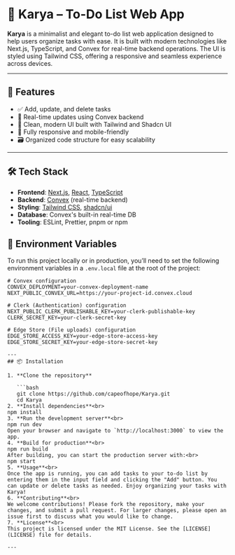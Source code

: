 # 📝 Karya – To-Do List Web App

**Karya** is a minimalist and elegant to-do list web application designed to help users organize tasks with ease. It is built with modern technologies like Next.js, TypeScript, and Convex for real-time backend operations. The UI is styled using Tailwind CSS, offering a responsive and seamless experience across devices.

---

## 🚀 Features

- ✅ Add, update, and delete tasks
- 🔄 Real-time updates using Convex backend
- 🎨 Clean, modern UI built with Tailwind and Shadcn UI
- 📱 Fully responsive and mobile-friendly
- 🗃️ Organized code structure for easy scalability

---

## 🛠️ Tech Stack

- **Frontend**: [Next.js](https://nextjs.org/), [React](https://react.dev/), [TypeScript](https://www.typescriptlang.org/)
- **Backend**: [Convex](https://www.convex.dev/) (real-time backend)
- **Styling**: [Tailwind CSS](https://tailwindcss.com/), [shadcn/ui](https://ui.shadcn.com/)
- **Database**: Convex's built-in real-time DB
- **Tooling**: ESLint, Prettier, pnpm or npm

## 🔐 Environment Variables

To run this project locally or in production, you’ll need to set the following environment variables in a `.env.local` file at the root of the project:

````env
# Convex configuration
CONVEX_DEPLOYMENT=your-convex-deployment-name
NEXT_PUBLIC_CONVEX_URL=https://your-project-id.convex.cloud

# Clerk (Authentication) configuration
NEXT_PUBLIC_CLERK_PUBLISHABLE_KEY=your-clerk-publishable-key
CLERK_SECRET_KEY=your-clerk-secret-key

# Edge Store (File uploads) configuration
EDGE_STORE_ACCESS_KEY=your-edge-store-access-key
EDGE_STORE_SECRET_KEY=your-edge-store-secret-key

---
## 📦 Installation

1. **Clone the repository**

   ```bash
   git clone https://github.com/capeofhope/Karya.git
   cd Karya
2. **Install dependencies**<br>
npm install
3. **Run the development server**<br>
npm run dev
Open your browser and navigate to `http://localhost:3000` to view the app.
4. **Build for production**<br>
npm run build
After building, you can start the production server with:<br>
npm start
5. **Usage**<br>
Once the app is running, you can add tasks to your to-do list by entering them in the input field and clicking the "Add" button. You can update or delete tasks as needed. Enjoy organizing your tasks with Karya!
6. **Contributing**<br>
We welcome contributions! Please fork the repository, make your changes, and submit a pull request. For larger changes, please open an issue first to discuss what you would like to change.
7. **License**<br>
This project is licensed under the MIT License. See the [LICENSE](LICENSE) file for details.

---
````

